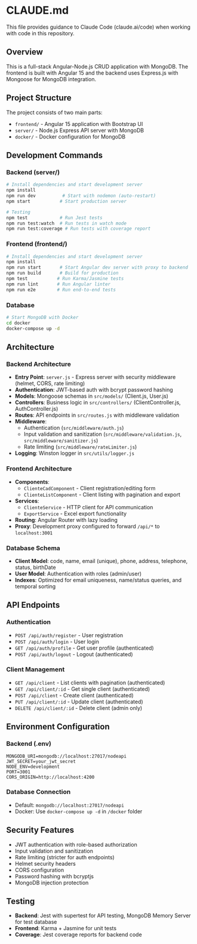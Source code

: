 # CLAUDE.md

This file provides guidance to Claude Code (claude.ai/code) when working with code in this repository.

## Overview

This is a full-stack Angular-Node.js CRUD application with MongoDB. The frontend is built with Angular 15 and the backend uses Express.js with Mongoose for MongoDB integration.

## Project Structure

The project consists of two main parts:
- `frontend/` - Angular 15 application with Bootstrap UI
- `server/` - Node.js Express API server with MongoDB
- `docker/` - Docker configuration for MongoDB

## Development Commands

### Backend (server/)
```bash
# Install dependencies and start development server
npm install
npm run dev          # Start with nodemon (auto-restart)
npm start           # Start production server

# Testing
npm test            # Run Jest tests
npm run test:watch  # Run tests in watch mode
npm run test:coverage # Run tests with coverage report
```

### Frontend (frontend/)
```bash
# Install dependencies and start development server
npm install
npm run start       # Start Angular dev server with proxy to backend
npm run build       # Build for production
npm test           # Run Karma/Jasmine tests
npm run lint       # Run Angular linter
npm run e2e        # Run end-to-end tests
```

### Database
```bash
# Start MongoDB with Docker
cd docker
docker-compose up -d
```

## Architecture

### Backend Architecture
- **Entry Point**: `server.js` - Express server with security middleware (helmet, CORS, rate limiting)
- **Authentication**: JWT-based auth with bcrypt password hashing
- **Models**: Mongoose schemas in `src/models/` (Client.js, User.js)
- **Controllers**: Business logic in `src/controllers/` (ClientController.js, AuthController.js)
- **Routes**: API endpoints in `src/routes.js` with middleware validation
- **Middleware**:
  - Authentication (`src/middleware/auth.js`)
  - Input validation and sanitization (`src/middleware/validation.js`, `src/middleware/sanitizer.js`)
  - Rate limiting (`src/middleware/rateLimiter.js`)
- **Logging**: Winston logger in `src/utils/logger.js`

### Frontend Architecture
- **Components**:
  - `ClienteCadComponent` - Client registration/editing form
  - `ClienteListComponent` - Client listing with pagination and export
- **Services**:
  - `ClienteService` - HTTP client for API communication
  - `ExportService` - Excel export functionality
- **Routing**: Angular Router with lazy loading
- **Proxy**: Development proxy configured to forward `/api/*` to `localhost:3001`

### Database Schema
- **Client Model**: code, name, email (unique), phone, address, telephone, status, birthDate
- **User Model**: Authentication with roles (admin/user)
- **Indexes**: Optimized for email uniqueness, name/status queries, and temporal sorting

## API Endpoints

### Authentication
- `POST /api/auth/register` - User registration
- `POST /api/auth/login` - User login
- `GET /api/auth/profile` - Get user profile (authenticated)
- `POST /api/auth/logout` - Logout (authenticated)

### Client Management
- `GET /api/client` - List clients with pagination (authenticated)
- `GET /api/client/:id` - Get single client (authenticated)
- `POST /api/client` - Create client (authenticated)
- `PUT /api/client/:id` - Update client (authenticated)
- `DELETE /api/client/:id` - Delete client (admin only)

## Environment Configuration

### Backend (.env)
```
MONGODB_URI=mongodb://localhost:27017/nodeapi
JWT_SECRET=your_jwt_secret
NODE_ENV=development
PORT=3001
CORS_ORIGIN=http://localhost:4200
```

### Database Connection
- Default: `mongodb://localhost:27017/nodeapi`
- Docker: Use `docker-compose up -d` in `/docker` folder

## Security Features
- JWT authentication with role-based authorization
- Input validation and sanitization
- Rate limiting (stricter for auth endpoints)
- Helmet security headers
- CORS configuration
- Password hashing with bcryptjs
- MongoDB injection protection

## Testing
- **Backend**: Jest with supertest for API testing, MongoDB Memory Server for test database
- **Frontend**: Karma + Jasmine for unit tests
- **Coverage**: Jest coverage reports for backend code